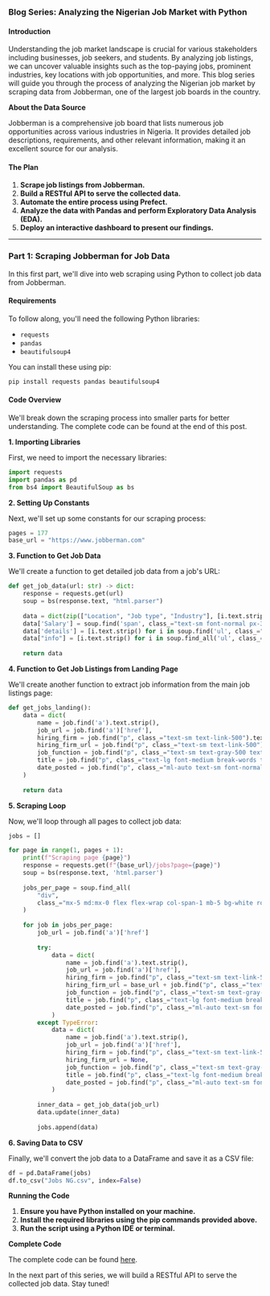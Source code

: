 ### Blog Series: Analyzing the Nigerian Job Market with Python

#### **Introduction**

Understanding the job market landscape is crucial for various stakeholders including businesses, job seekers, and students. By analyzing job listings, we can uncover valuable insights such as the top-paying jobs, prominent industries, key locations with job opportunities, and more. This blog series will guide you through the process of analyzing the Nigerian job market by scraping data from Jobberman, one of the largest job boards in the country.

**About the Data Source**

Jobberman is a comprehensive job board that lists numerous job opportunities across various industries in Nigeria. It provides detailed job descriptions, requirements, and other relevant information, making it an excellent source for our analysis.

#### **The Plan**

1. **Scrape job listings from Jobberman.**
2. **Build a RESTful API to serve the collected data.**
3. **Automate the entire process using Prefect.**
4. **Analyze the data with Pandas and perform Exploratory Data Analysis (EDA).**
5. **Deploy an interactive dashboard to present our findings.**

---

### **Part 1: Scraping Jobberman for Job Data**

In this first part, we'll dive into web scraping using Python to collect job data from Jobberman.

#### **Requirements**

To follow along, you'll need the following Python libraries:
- `requests`
- `pandas`
- `beautifulsoup4`

You can install these using pip:

```bash
pip install requests pandas beautifulsoup4
```

#### **Code Overview**

We'll break down the scraping process into smaller parts for better understanding. The complete code can be found at the end of this post.

**1. Importing Libraries**

First, we need to import the necessary libraries:

```python
import requests
import pandas as pd
from bs4 import BeautifulSoup as bs
```

**2. Setting Up Constants**

Next, we'll set up some constants for our scraping process:

```python
pages = 177
base_url = "https://www.jobberman.com"
```

**3. Function to Get Job Data**

We'll create a function to get detailed job data from a job's URL:

```python
def get_job_data(url: str) -> dict:
    response = requests.get(url)
    soup = bs(response.text, "html.parser")
    
    data = dict(zip(["Location", "Job type", "Industry"], [i.text.strip() for i in soup.find_all("a", class_="text-sm font-normal px-3 rounded bg-brand-secondary-50 mr-2 mb-3 inline-block")]))
    data['Salary'] = soup.find('span', class_="text-sm font-normal px-3 rounded bg-brand-secondary-50 mr-2 mb-3 inline-block").text.strip()
    data['details'] = [i.text.strip() for i in soup.find('ul', class_="pl-5 text-sm list-disc text-gray-500").find_all('li')]
    data["info"] = [i.text.strip() for i in soup.find_all('ul', class_="list-disc list-inside")]
    
    return data
```

**4. Function to Get Job Listings from Landing Page**

We'll create another function to extract job information from the main job listings page:

```python
def get_jobs_landing():
    data = dict(
        name = job.find('a').text.strip(),
        job_url = job.find('a')['href'],
        hiring_firm = job.find("p", class_="text-sm text-link-500").text.strip(),
        hiring_firm_url = job.find("p", class_="text-sm text-link-500").find('a')['href'],
        job_function = job.find("p", class_="text-sm text-gray-500 text-loading-animate inline-block").text.strip(),
        title = job.find("p", class_="text-lg font-medium break-words text-link-500").text.strip(),
        date_posted = job.find("p", class_="ml-auto text-sm font-normal text-gray-700 text-loading-animate").text.strip()
    )
    
    return data
```

**5. Scraping Loop**

Now, we'll loop through all pages to collect job data:

```python
jobs = []

for page in range(1, pages + 1):
    print(f"Scraping page {page}")
    response = requests.get(f"{base_url}/jobs?page={page}")
    soup = bs(response.text, 'html.parser')
    
    jobs_per_page = soup.find_all(
        "div",
        class_="mx-5 md:mx-0 flex flex-wrap col-span-1 mb-5 bg-white rounded-lg border border-gray-300 hover:border-gray-400 focus-within:ring-2 focus-within:ring-offset-2 focus-within:ring-gray-500"
    )
    
    for job in jobs_per_page:
        job_url = job.find('a')['href']
        
        try:
            data = dict(
                name = job.find('a').text.strip(),
                job_url = job.find('a')['href'],
                hiring_firm = job.find("p", class_="text-sm text-link-500").text.strip(),
                hiring_firm_url = base_url + job.find("p", class_="text-sm text-link-500").find('a')['href'],
                job_function = job.find("p", class_="text-sm text-gray-500 text-loading-animate inline-block").text.strip(),
                title = job.find("p", class_="text-lg font-medium break-words text-link-500").text.strip(),
                date_posted = job.find("p", class_="ml-auto text-sm font-normal text-gray-700 text-loading-animate").text.strip()
            )
        except TypeError:
            data = dict(
                name = job.find('a').text.strip(),
                job_url = job.find('a')['href'],
                hiring_firm = job.find("p", class_="text-sm text-link-500").text.strip(),
                hiring_firm_url = None,
                job_function = job.find("p", class_="text-sm text-gray-500 text-loading-animate inline-block").text.strip(),
                title = job.find("p", class_="text-lg font-medium break-words text-link-500").text.strip(),
                date_posted = job.find("p", class_="ml-auto text-sm font-normal text-gray-700 text-loading-animate").text.strip()
            )
        
        inner_data = get_job_data(job_url)
        data.update(inner_data)
        
        jobs.append(data)
```

**6. Saving Data to CSV**

Finally, we'll convert the job data to a DataFrame and save it as a CSV file:

```python
df = pd.DataFrame(jobs)
df.to_csv("Jobs NG.csv", index=False)
```

**Running the Code**

1. **Ensure you have Python installed on your machine.**
2. **Install the required libraries using the pip commands provided above.**
3. **Run the script using a Python IDE or terminal.**

**Complete Code**

The complete code can be found [here](#).

In the next part of this series, we will build a RESTful API to serve the collected job data. Stay tuned!